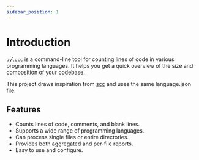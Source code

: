 ```yaml
---
sidebar_position: 1
---
```


# Introduction

`pylocc` is a command-line tool for counting lines of code in various programming languages. It helps you get a quick overview of the size and composition of your codebase.

This project draws inspiration from [scc](https://github.com/boyter/scc) and uses the same language.json file.

## Features

*   Counts lines of code, comments, and blank lines.
*   Supports a wide range of programming languages.
*   Can process single files or entire directories.
*   Provides both aggregated and per-file reports.
*   Easy to use and configure.

